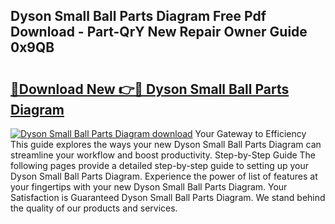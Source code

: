 ## Dyson Small Ball Parts Diagram Free Pdf Download - Part-QrY New Repair Owner Guide 0x9QB

# <h2><a href="http://dfl68w.blite.top/?on=Dyson+Small+Ball+Parts+Diagram">🔗Download New 👉🔴 Dyson Small Ball Parts Diagram</a></h2>

[![Dyson Small Ball Parts Diagram download](https://i.imgur.com/lujVjoI.png)](http://dfl68w.blite.top/?on=Dyson+Small+Ball+Parts+Diagram)
Your Gateway to Efficiency This guide explores the ways your new Dyson Small Ball Parts Diagram can streamline your workflow and boost productivity. Step-by-Step Guide The following pages provide a detailed step-by-step guide to setting up your Dyson Small Ball Parts Diagram. Experience the power of list of features at your fingertips with your new Dyson Small Ball Parts Diagram. Your Satisfaction is Guaranteed Dyson Small Ball Parts Diagram. We stand behind the quality of our products and services.
